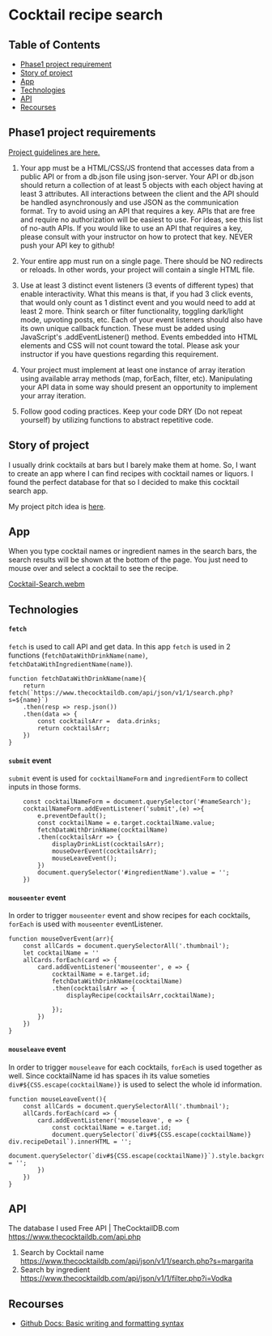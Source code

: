 # Cocktail recipe search

## Table of Contents
* [Phase1 project requirement](#phase1-project-requirements)
* [Story of project](#story-of-project)
* [App](#app) 
* [Technologies](#technologies)
* [API](#api)
* [Recourses](#recourses)
  
## Phase1 project requirements

[Project guidelines are here. ](https://github.com/learn-co-curriculum/phase-1-javascript-project-mode)

1. Your app must be a HTML/CSS/JS frontend that accesses data from a public API or from a db.json file using json-server. Your API or db.json should return a collection of at least 5 objects with each object having at least 3 attributes. All interactions between the client and the API should be handled asynchronously and use JSON as the communication format. Try to avoid using an API that requires a key. APIs that are free and require no authorization will be easiest to use. For ideas, see this list of no-auth APIs. If you would like to use an API that requires a key, please consult with your instructor on how to protect that key. NEVER push your API key to github!

2. Your entire app must run on a single page. There should be NO redirects or reloads. In other words, your project will contain a single HTML file.

3. Use at least 3 distinct event listeners (3 events of different types) that enable interactivity. What this means is that, if you had 3 click events, that would only count as 1 distinct event and you would need to add at least 2 more. Think search or filter functionality, toggling dark/light mode, upvoting posts, etc. Each of your event listeners should also have its own unique callback function. These must be added using JavaScript's .addEventListener() method. Events embedded into HTML elements and CSS will not count toward the total. Please ask your instructor if you have questions regarding this requirement.

4. Your project must implement at least one instance of array iteration using available array methods (map, forEach, filter, etc). Manipulating your API data in some way should present an opportunity to implement your array iteration.

5. Follow good coding practices. Keep your code DRY (Do not repeat yourself) by utilizing functions to abstract repetitive code.


## Story of project
I usually drink cocktails at bars but I barely make them at home.  So, I want to create an app where I can find recipes with cocktail names or liquors.  I found the perfect database for that so I decided to make this cocktail search app. 

My project pitch idea is [here](
https://docs.google.com/document/d/1649pE2qsDGcOcG1GSTfLSDCm577GFykwjH1H5BYZhhI/edit?usp=sharing).

## App
When you type cocktail names or ingredient names in the search bars, the search results will be shown at the bottom of the page.  You just need to mouse over and select a cocktail to see the recipe.

[Cocktail-Search.webm](https://github.com/RumiYo/phase-1-project/assets/131638126/98aa7035-7c0e-4607-900d-fbf422829612)


## Technologies
#### `fetch`
`fetch` is used to call API and get data.  In this app `fetch` is used in 2 functions (`fetchDataWithDrinkName(name)`, `fetchDataWithIngredientName(name)`).  
```
function fetchDataWithDrinkName(name){
    return fetch(`https://www.thecocktaildb.com/api/json/v1/1/search.php?s=${name}`)
    .then(resp => resp.json())
    .then(data => {
        const cocktailsArr =  data.drinks;
        return cocktailsArr;
    })
}
```


#### `submit` event
`submit` event is used for `cocktailNameForm` and `ingredientForm` to collect inputs in those forms.
```
    const cocktailNameForm = document.querySelector('#nameSearch');
    cocktailNameForm.addEventListener('submit',(e) =>{
        e.preventDefault();
        const cocktailName = e.target.cocktailName.value;
        fetchDataWithDrinkName(cocktailName)
        .then(cocktailsArr => {
            displayDrinkList(cocktailsArr);
            mouseOverEvent(cocktailsArr);
            mouseLeaveEvent();
        })       
        document.querySelector('#ingredientName').value = '';
    })
```

#### `mouseenter` event
In order to trigger `mouseenter` event and show recipes for each cocktails, `forEach` is used with `mouseenter` eventListener.
```
function mouseOverEvent(arr){
    const allCards = document.querySelectorAll('.thumbnail');
    let cocktailName = ''
    allCards.forEach(card => {
        card.addEventListener('mouseenter', e => {
            cocktailName = e.target.id;
            fetchDataWithDrinkName(cocktailName)
            .then(cocktailsArr => {
                displayRecipe(cocktailsArr,cocktailName);

            });
        })
    })
}
```

#### `mouseleave` event
In order to trigger `mouseleave` for each cocktails, `forEach` is used together as well. Since cocktailName id has spaces ih its value someties `div#${CSS.escape(cocktailName)}` is used to select the whole id information. 
```
function mouseLeaveEvent(){
    const allCards = document.querySelectorAll('.thumbnail');
    allCards.forEach(card => {
        card.addEventListener('mouseleave', e => {
            const cocktailName = e.target.id;
            document.querySelector(`div#${CSS.escape(cocktailName)} div.recipeDetail`).innerHTML = '';
            document.querySelector(`div#${CSS.escape(cocktailName)}`).style.background = '';
        })
    })  
}
```

## API
The database I used
Free API | TheCocktailDB.com  https://www.thecocktaildb.com/api.php

1. Search by Cocktail name  https://www.thecocktaildb.com/api/json/v1/1/search.php?s=margarita
2. Search by ingredient  https://www.thecocktaildb.com/api/json/v1/1/filter.php?i=Vodka

## Recourses 
* [Github Docs: Basic writing and formatting syntax](https://docs.github.com/en/get-started/writing-on-github/getting-started-with-writing-and-formatting-on-github/basic-writing-and-formatting-syntax)
  
